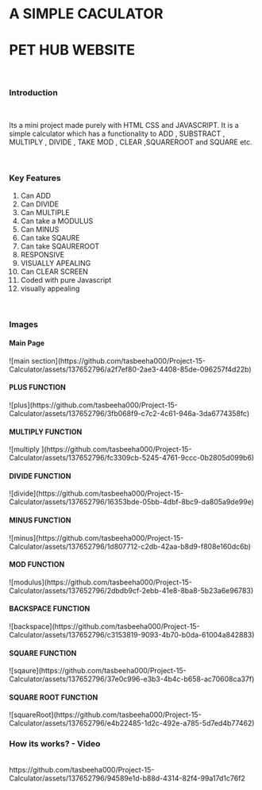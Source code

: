 # A SIMPLE CACULATOR
<h1>PET HUB WEBSITE</h1>
<br>
<h3>Introduction</h3>
<br>
<p>Its a mini project made purely with HTML CSS and JAVASCRIPT. It is a simple calculator which has a functionality to ADD , SUBSTRACT , MULTIPLY , DIVIDE , TAKE MOD , CLEAR ,SQUAREROOT and SQUARE etc.</p>
<br>
<h3>Key Features</h3>
  <ol> 
        <li>Can ADD </li>
    <li>Can DIVIDE </li>
    <li>Can MULTIPLE </li>
    <li>Can take a MODULUS  </li>
    <li>Can MINUS </li>
    <li>Can take SQAURE </li>
    <li>Can take SQAUREROOT </li>
    <li>RESPONSIVE </li>
    <li>VISUALLY APEALING</li>
    <li>Can CLEAR SCREEN </li>
   <li> Coded with pure Javascript </li>
     <li>visually appealing</li>
    </ol>
    <br>
   










   <h3>Images</h3>
      <h4>Main Page</h4>
      ![main section](https://github.com/tasbeeha000/Project-15-Calculator/assets/137652796/a2f7ef80-2ae3-4408-85de-096257f4d22b)
      


<br>
 <h4>PLUS FUNCTION</h4>
 ![plus](https://github.com/tasbeeha000/Project-15-Calculator/assets/137652796/3fb068f9-c7c2-4c61-946a-3da6774358fc)


<br>
 <h4>MULTIPLY FUNCTION</h4>
 ![multiply ](https://github.com/tasbeeha000/Project-15-Calculator/assets/137652796/fc3309cb-5245-4761-9ccc-0b2805d099b6)


<br>
 <h4>DIVIDE FUNCTION</h4>
 ![divide](https://github.com/tasbeeha000/Project-15-Calculator/assets/137652796/16353bde-05bb-4dbf-8bc9-da805a9de99e)


<br>
 <h4>MINUS FUNCTION</h4>
 ![minus](https://github.com/tasbeeha000/Project-15-Calculator/assets/137652796/1d807712-c2db-42aa-b8d9-f808e160dc6b)


<br>
 <h4>MOD FUNCTION</h4>
 ![modulus](https://github.com/tasbeeha000/Project-15-Calculator/assets/137652796/2dbdb9cf-2ebb-41e8-8ba8-5b23a6e96783)


<br>
 <h4>BACKSPACE FUNCTION</h4>
 ![backspace](https://github.com/tasbeeha000/Project-15-Calculator/assets/137652796/c3153819-9093-4b70-b0da-61004a842883)


<br>
 <h4>SQUARE FUNCTION</h4>
 ![sqaure](https://github.com/tasbeeha000/Project-15-Calculator/assets/137652796/37e0c996-e3b3-4b4c-b658-ac70608ca37f)


<br>
 <h4>SQUARE ROOT FUNCTION</h4>
  ![squareRoot](https://github.com/tasbeeha000/Project-15-Calculator/assets/137652796/e4b22485-1d2c-492e-a785-5d7ed4b77462)


<br>
<h3>How its works? - Video</h3>
<br>
https://github.com/tasbeeha000/Project-15-Calculator/assets/137652796/94589e1d-b88d-4314-82f4-99a17d1c76f2



